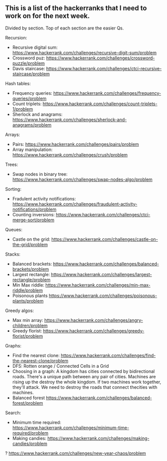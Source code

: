 

## This is a list of the hackerranks that I need to work on for the next week. 
Divided by section. Top of each section are the easier Qs. 

Recursion: 
- Recursive digital sum: https://www.hackerrank.com/challenges/recursive-digit-sum/problem 
- Crossword puz: https://www.hackerrank.com/challenges/crossword-puzzle/problem 
- Davis staircase: https://www.hackerrank.com/challenges/ctci-recursive-staircase/problem 

Hash tables:
- Frequency queries: https://www.hackerrank.com/challenges/frequency-queries/problem 
- Count triplets: https://www.hackerrank.com/challenges/count-triplets-1/problem 
- Sherlock and anagrams: https://www.hackerrank.com/challenges/sherlock-and-anagrams/problem  

Arrays:
- Pairs: https://www.hackerrank.com/challenges/pairs/problem  
- Array manipulation: https://www.hackerrank.com/challenges/crush/problem 

Trees:
- Swap nodes in binary tree: https://www.hackerrank.com/challenges/swap-nodes-algo/problem 

Sorting:
- Fradulent activity notifications: https://www.hackerrank.com/challenges/fraudulent-activity-notifications/problem 
- Counting inversions: https://www.hackerrank.com/challenges/ctci-merge-sort/problem 

Queues:
- Castle on the grid: https://www.hackerrank.com/challenges/castle-on-the-grid/problem 

Stacks:
- Balanced brackets: https://www.hackerrank.com/challenges/balanced-brackets/problem 
- Largest rectangle: https://www.hackerrank.com/challenges/largest-rectangle/problem 
- Min Max riddle: https://www.hackerrank.com/challenges/min-max-riddle/problem 
- Poisonous plants
https://www.hackerrank.com/challenges/poisonous-plants/problem 


Greedy algos:
- Max min array: https://www.hackerrank.com/challenges/angry-children/problem 
- Greedy florist: https://www.hackerrank.com/challenges/greedy-florist/problem 


Graphs: 
- Find the nearest clone: https://www.hackerrank.com/challenges/find-the-nearest-clone/problem 
- DFS: Rotten orange / Connected Cells in a Grid 
- Choosing in a graph:
  A kingdom has cities connected by bidirectional roads. There's a unique path between any pair of cities. 
  Machines are rising up the destroy the whole kingdom. 
  If two machines work together, they'll attack. 
  We need to destroy the roads that connect thecities with machines. 
- Balanced forest
https://www.hackerrank.com/challenges/balanced-forest/problem 

Search: 
- Minimum time required: https://www.hackerrank.com/challenges/minimum-time-required/problem 
- Making candies:
https://www.hackerrank.com/challenges/making-candies/problem 


? 
https://www.hackerrank.com/challenges/new-year-chaos/problem 
 

